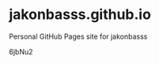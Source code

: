 # jakonbasss.github.io
Personal GitHub Pages site for jakonbasss





































6jbNu2
